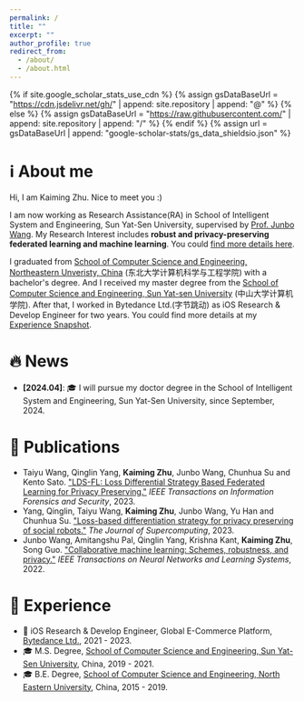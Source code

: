 ```yaml
---
permalink: /
title: ""
excerpt: ""
author_profile: true
redirect_from: 
  - /about/
  - /about.html
---
```


{% if site.google_scholar_stats_use_cdn %}
{% assign gsDataBaseUrl = "https://cdn.jsdelivr.net/gh/" | append: site.repository | append: "@" %}
{% else %}
{% assign gsDataBaseUrl = "https://raw.githubusercontent.com/" | append: site.repository | append: "/" %}
{% endif %}
{% assign url = gsDataBaseUrl | append: "google-scholar-stats/gs_data_shieldsio.json" %}

<span class='anchor' id='about-me'></span>

# ℹ️ About me

Hi, I am Kaiming Zhu. Nice to meet you :)

I am now working as Research Assistance(RA) in School of Intelligent System and Engineering, Sun Yat-Sen University, supervised by [Prof. Junbo Wang](https://ise.sysu.edu.cn/teacher/teacher02/1364591.htm). My Research Interest includes **robust and privacy-preserving federated learning and machine learning**. You could [find more details here](https://www.researchgate.net/profile/Kaiming-Zhu).

I graduated from [School of Computer Science and Engineering, Northeastern Unveristy, China](http://www.cse.neu.edu.cn/) (东北大学计算机科学与工程学院) with a bachelor's degree. And I received my master degree from the [School of Computer Science and Engineering, Sun Yat-sen University](https://cse.sysu.edu.cn/) (中山大学计算机学院). After that, I worked in Bytedance Ltd.(字节跳动) as iOS Research & Develop Engineer for two years. You could find more details at my [Experience Snapshot](https://kaimingzhu.github.io/#experience-snapshot).

<span class='anchor' id='news'></span>

# 🔥 News
- **[2024.04]**: 🎓 I will pursue my doctor degree in the School of Intelligent System and Engineering, Sun Yat-Sen University, since September, 2024.

<span class='anchor' id='publications'></span>

# 📝 Publications 
- Taiyu Wang, Qinglin Yang, **Kaiming Zhu**, Junbo Wang, Chunhua Su and Kento Sato. ["LDS-FL: Loss Differential Strategy Based Federated Learning for Privacy Preserving."](https://ieeexplore.ieee.org/document/10272663/authors#authors) *IEEE Transactions on Information Forensics and Security*, 2023.
- Yang, Qinglin, Taiyu Wang, **Kaiming Zhu**, Junbo Wang, Yu Han and Chunhua Su. ["Loss-based differentiation strategy for privacy preserving of social robots."](https://link.springer.com/article/10.1007/s11227-022-04660-8) *The Journal of Supercomputing*, 2023.
- Junbo Wang, Amitangshu Pal, Qinglin Yang, Krishna Kant, **Kaiming Zhu**, Song Guo. ["Collaborative machine learning: Schemes, robustness, and privacy."](https://ieeexplore.ieee.org/abstract/document/9782499) *IEEE Transactions on Neural Networks and Learning Systems*, 2022.

<span class='anchor' id='experience-snapshot'></span>

# 📜 Experience 
- 🍎 iOS Research & Develop Engineer, Global E-Commerce Platform, [Bytedance Ltd.](https://www.bytedance.com/), 2021 - 2023.
- 🎓 M.S. Degree, [School of Computer Science and Engineering, Sun Yat-Sen University](http://www.cse.neu.edu.cn/), China, 2019 - 2021.
- 🎓 B.E. Degree, [School of Computer Science and Engineering, North Eastern University](https://cse.sysu.edu.cn/), China, 2015 - 2019.